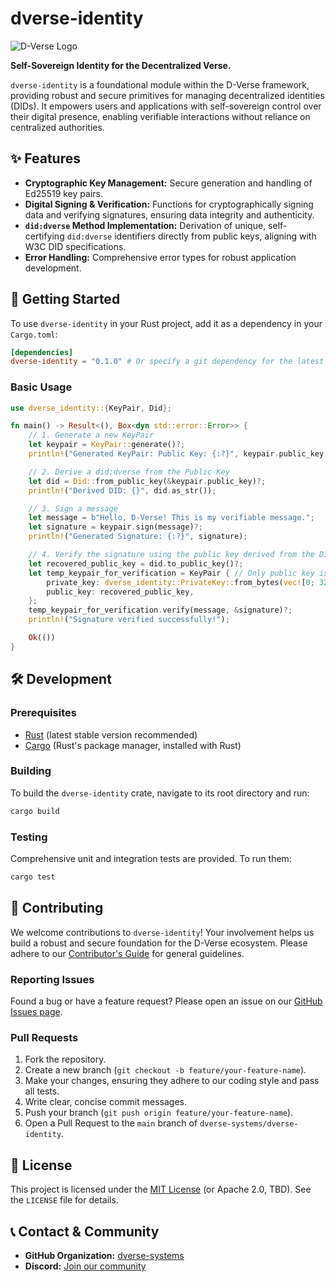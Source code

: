 # dverse-identity

![D-Verse Logo](https://raw.githubusercontent.com/dverse-systems/dverse-identity/main/assets/dverse-logo.png) <!-- Placeholder for a logo -->

**Self-Sovereign Identity for the Decentralized Verse.**

`dverse-identity` is a foundational module within the D-Verse framework, providing robust and secure primitives for managing decentralized identities (DIDs). It empowers users and applications with self-sovereign control over their digital presence, enabling verifiable interactions without reliance on centralized authorities.

## ✨ Features

-   **Cryptographic Key Management:** Secure generation and handling of Ed25519 key pairs.
-   **Digital Signing & Verification:** Functions for cryptographically signing data and verifying signatures, ensuring data integrity and authenticity.
-   **`did:dverse` Method Implementation:** Derivation of unique, self-certifying `did:dverse` identifiers directly from public keys, aligning with W3C DID specifications.
-   **Error Handling:** Comprehensive error types for robust application development.

## 🚀 Getting Started

To use `dverse-identity` in your Rust project, add it as a dependency in your `Cargo.toml`:

```toml
[dependencies]
dverse-identity = "0.1.0" # Or specify a git dependency for the latest development version
```

### Basic Usage

```rust
use dverse_identity::{KeyPair, Did};

fn main() -> Result<(), Box<dyn std::error::Error>> {
    // 1. Generate a new KeyPair
    let keypair = KeyPair::generate()?;
    println!("Generated KeyPair: Public Key: {:?}", keypair.public_key.as_bytes());

    // 2. Derive a did:dverse from the Public Key
    let did = Did::from_public_key(&keypair.public_key)?;
    println!("Derived DID: {}", did.as_str());

    // 3. Sign a message
    let message = b"Hello, D-Verse! This is my verifiable message.";
    let signature = keypair.sign(message)?;
    println!("Generated Signature: {:?}", signature);

    // 4. Verify the signature using the public key derived from the DID
    let recovered_public_key = did.to_public_key()?;
    let temp_keypair_for_verification = KeyPair { // Only public key is needed for verification
        private_key: dverse_identity::PrivateKey::from_bytes(vec![0; 32]), // Dummy
        public_key: recovered_public_key,
    };
    temp_keypair_for_verification.verify(message, &signature)?;
    println!("Signature verified successfully!");

    Ok(())
}
```

## 🛠️ Development

### Prerequisites

-   [Rust](https://www.rust-lang.org/tools/install) (latest stable version recommended)
-   [Cargo](https://doc.rust-lang.org/cargo/getting-started/installation.html) (Rust's package manager, installed with Rust)

### Building

To build the `dverse-identity` crate, navigate to its root directory and run:

```bash
cargo build
```

### Testing

Comprehensive unit and integration tests are provided. To run them:

```bash
cargo test
```

## 🤝 Contributing

We welcome contributions to `dverse-identity`! Your involvement helps us build a robust and secure foundation for the D-Verse ecosystem. Please adhere to our [Contributor's Guide](https://github.com/dverse-systems/dverse-docs/blob/main/07-community/01-contributing.md) for general guidelines.

### Reporting Issues

Found a bug or have a feature request? Please open an issue on our [GitHub Issues page](https://github.com/dverse-systems/dverse-identity/issues).

### Pull Requests

1.  Fork the repository.
2.  Create a new branch (`git checkout -b feature/your-feature-name`).
3.  Make your changes, ensuring they adhere to our coding style and pass all tests.
4.  Write clear, concise commit messages.
5.  Push your branch (`git push origin feature/your-feature-name`).
6.  Open a Pull Request to the `main` branch of `dverse-systems/dverse-identity`.

## 📄 License

This project is licensed under the [MIT License](https://github.com/dverse-systems/dverse-identity/blob/main/LICENSE) (or Apache 2.0, TBD). See the `LICENSE` file for details.

## 📞 Contact & Community

-   **GitHub Organization:** [dverse-systems](https://github.com/dverse-systems)
-   **Discord:** [Join our community](https://discord.gg/placeholder) <!-- Placeholder for Discord invite -->